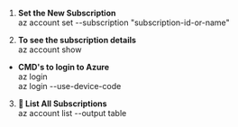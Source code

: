 1) **Set the New Subscription** <br/>
az account set --subscription "subscription-id-or-name" <br/>

2) **To see the subscription details** <br/>
        az account show <br/>

*  **CMD's to login to Azure** <br/>
        az login <br/>
        az login --use-device-code <br/>

3) **🧾 List All Subscriptions** <br/>
        az account list --output table <br/>
